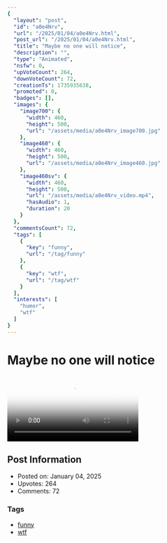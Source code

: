 ```yaml
---
{
  "layout": "post",
  "id": "a0e4Nrv",
  "url": "/2025/01/04/a0e4Nrv.html",
  "post_url": "/2025/01/04/a0e4Nrv.html",
  "title": "Maybe no one will notice",
  "description": "",
  "type": "Animated",
  "nsfw": 0,
  "upVoteCount": 264,
  "downVoteCount": 72,
  "creationTs": 1735935638,
  "promoted": 0,
  "badges": [],
  "images": {
    "image700": {
      "width": 460,
      "height": 500,
      "url": "/assets/media/a0e4Nrv_image700.jpg"
    },
    "image460": {
      "width": 460,
      "height": 500,
      "url": "/assets/media/a0e4Nrv_image460.jpg"
    },
    "image460sv": {
      "width": 460,
      "height": 500,
      "url": "/assets/media/a0e4Nrv_video.mp4",
      "hasAudio": 1,
      "duration": 20
    }
  },
  "commentsCount": 72,
  "tags": [
    {
      "key": "funny",
      "url": "/tag/funny"
    },
    {
      "key": "wtf",
      "url": "/tag/wtf"
    }
  ],
  "interests": [
    "humor",
    "wtf"
  ]
}
---
```


# Maybe no one will notice

<video controls playsinline loop poster="/assets/media/a0e4Nrv_image460.jpg">
  <source src="/assets/media/a0e4Nrv_video.mp4" type="video/mp4">
  Your browser does not support the video tag.
</video>

## Post Information

- Posted on: January 04, 2025
- Upvotes: 264
- Comments: 72

### Tags

- [funny](/tag/funny)
- [wtf](/tag/wtf)
